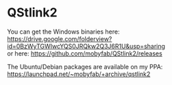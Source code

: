 QStlink2
========

You can get the Windows binaries here:  
https://drive.google.com/folderview?id=0BzWyTGWIwcYQS0JRQkw2Q3J6R1U&usp=sharing  
or here: https://github.com/mobyfab/QStlink2/releases  

The Ubuntu/Debian packages are available on my PPA: https://launchpad.net/~mobyfab/+archive/qstlink2  

